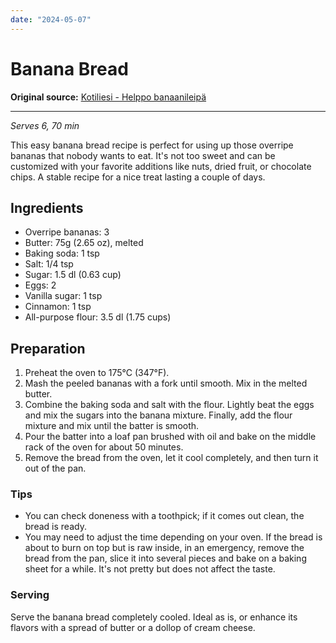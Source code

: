 ```yaml
---
date: "2024-05-07"
---
```


# Banana Bread

**Original source:** [Kotiliesi - Helppo banaanileipä](https://kotiliesi.fi/himahella/helppo-banaanileipa-eli-banana-bread/)

---

*Serves 6, 70 min*

This easy banana bread recipe is perfect for using up those overripe bananas that nobody wants to eat. It's not too sweet and can be customized with your favorite additions like nuts, dried fruit, or chocolate chips. A stable recipe for a nice treat lasting a couple of days.

## Ingredients
- Overripe bananas: 3
- Butter: 75g (2.65 oz), melted
- Baking soda: 1 tsp
- Salt: 1/4 tsp
- Sugar: 1.5 dl (0.63 cup)
- Eggs: 2
- Vanilla sugar: 1 tsp
- Cinnamon: 1 tsp
- All-purpose flour: 3.5 dl (1.75 cups)

## Preparation
1. Preheat the oven to 175°C (347°F).
2. Mash the peeled bananas with a fork until smooth. Mix in the melted butter.
3. Combine the baking soda and salt with the flour. Lightly beat the eggs and mix the sugars into the banana mixture. Finally, add the flour mixture and mix until the batter is smooth.
4. Pour the batter into a loaf pan brushed with oil and bake on the middle rack of the oven for about 50 minutes.
5. Remove the bread from the oven, let it cool completely, and then turn it out of the pan.

### Tips
- You can check doneness with a toothpick; if it comes out clean, the bread is ready.
- You may need to adjust the time depending on your oven. If the bread is about to burn on top but is raw inside, in an emergency, remove the bread from the pan, slice it into several pieces and bake on a baking sheet for a while. It's not pretty but does not affect the taste.

### Serving
Serve the banana bread completely cooled. Ideal as is, or enhance its flavors with a spread of butter or a dollop of cream cheese.

